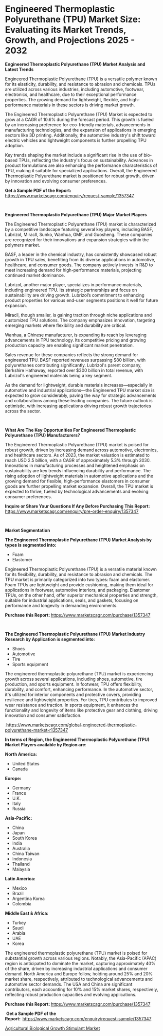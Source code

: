 <p><h1>Engineered Thermoplastic Polyurethane (TPU) Market Size: Evaluating its Market Trends, Growth, and Projections 2025 - 2032</h1></p><p><strong>Engineered Thermoplastic Polyurethane (TPU) Market Analysis and Latest Trends</strong></p>
<p><p>Engineered Thermoplastic Polyurethane (TPU) is a versatile polymer known for its elasticity, durability, and resistance to abrasion and chemicals. TPUs are utilized across various industries, including automotive, footwear, electronics, and healthcare, due to their exceptional performance properties. The growing demand for lightweight, flexible, and high-performance materials in these sectors is driving market growth.</p><p>The Engineered Thermoplastic Polyurethane (TPU) Market is expected to grow at a CAGR of 10.6% during the forecast period. This growth is fueled by an increasing preference for eco-friendly materials, advancements in manufacturing technologies, and the expansion of applications in emerging sectors like 3D printing. Additionally, the automotive industry's shift toward electric vehicles and lightweight components is further propelling TPU adoption.</p><p>Key trends shaping the market include a significant rise in the use of bio-based TPUs, reflecting the industry's focus on sustainability. Advances in product formulations are also enhancing the performance characteristics of TPU, making it suitable for specialized applications. Overall, the Engineered Thermoplastic Polyurethane market is positioned for robust growth, driven by innovation and evolving consumer preferences.</p></p>
<p><strong>Get a Sample PDF of the Report:&nbsp;</strong> <a href="https://www.marketscagr.com/enquiry/request-sample/1357347?utm_campaign=1869&utm_medium=2&utm_source=Github&utm_content=ia&utm_term=01022025&utm_id=engineered-thermoplastic-polyurethane-tpu">https://www.marketscagr.com/enquiry/request-sample/1357347</a></p>
<p>&nbsp;</p>
<p><strong>Engineered Thermoplastic Polyurethane (TPU) Major Market Players</strong></p>
<p><p>The Engineered Thermoplastic Polyurethane (TPU) market is characterized by a competitive landscape featuring several key players, including BASF, Lubrizol, Miracll, Sunko, Wanhua, GMF, and Guosheng. These companies are recognized for their innovations and expansion strategies within the polymers market.</p><p>BASF, a leader in the chemical industry, has consistently showcased robust growth in TPU sales, benefiting from its diverse applications in automotive, healthcare, and consumer goods. The company actively invests in R&D to meet increasing demand for high-performance materials, projecting continued market dominance.</p><p>Lubrizol, another major player, specializes in performance materials, including engineered TPU. Its strategic partnerships and focus on sustainability are driving growth. Lubrizol’s commitment to enhancing product properties for various end-user segments positions it well for future expansion.</p><p>Miracll, though smaller, is gaining traction through niche applications and customized TPU solutions. The company emphasizes innovation, targeting emerging markets where flexibility and durability are critical.</p><p>Wanhua, a Chinese manufacturer, is expanding its reach by leveraging advancements in TPU technology. Its competitive pricing and growing production capacity are enabling significant market penetration.</p><p>Sales revenue for these companies reflects the strong demand for engineered TPU. BASF reported revenues surpassing $80 billion, with polyurethanes contributing significantly. Lubrizol's parent company, Berkshire Hathaway, reported over $300 billion in total revenue, with Lubrizol's engineered materials being a key segment. </p><p>As the demand for lightweight, durable materials increases—especially in automotive and industrial applications—the Engineered TPU market size is expected to grow considerably, paving the way for strategic advancements and collaborations among these leading companies. The future outlook is optimistic, with increasing applications driving robust growth trajectories across the sector.</p></p>
<p>&nbsp;</p>
<p><strong>What Are The Key Opportunities For Engineered Thermoplastic Polyurethane (TPU) Manufacturers?</strong></p>
<p><p>The Engineered Thermoplastic Polyurethane (TPU) market is poised for robust growth, driven by increasing demand across automotive, electronics, and healthcare sectors. As of 2023, the market valuation is estimated to reach USD 2.5 billion, with a CAGR of approximately 5.3% through 2030. Innovations in manufacturing processes and heightened emphasis on sustainability are key trends influencing durability and performance. The rising adoption of lightweight materials in automotive applications and the growing demand for flexible, high-performance elastomers in consumer goods are further propelling market expansion. Overall, the TPU market is expected to thrive, fueled by technological advancements and evolving consumer preferences.</p></p>
<p><strong>Inquire or Share Your Questions If Any Before Purchasing This Report:</strong> <a href="https://www.marketscagr.com/enquiry/pre-order-enquiry/1357347?utm_campaign=1869&utm_medium=2&utm_source=Github&utm_content=ia&utm_term=01022025&utm_id=engineered-thermoplastic-polyurethane-tpu">https://www.marketscagr.com/enquiry/pre-order-enquiry/1357347</a></p>
<p>&nbsp;</p>
<p><strong>Market Segmentation</strong></p>
<p><strong>The Engineered Thermoplastic Polyurethane (TPU) Market Analysis by types is segmented into:</strong></p>
<p><ul><li>Foam</li><li>Elastomer</li></ul></p>
<p><p>Engineered Thermoplastic Polyurethane (TPU) is a versatile material known for its flexibility, durability, and resistance to abrasion and chemicals. The TPU market is primarily categorized into two types: foam and elastomer. Foam TPUs are lightweight and provide cushioning, making them ideal for applications in footwear, automotive interiors, and packaging. Elastomer TPUs, on the other hand, offer superior mechanical properties and strength, suitable for industrial applications, seals, and gaskets, focusing on performance and longevity in demanding environments.</p></p>
<p><strong>Purchase this Report:&nbsp;</strong><a href="https://www.marketscagr.com/purchase/1357347?utm_campaign=1869&utm_medium=2&utm_source=Github&utm_content=ia&utm_term=01022025&utm_id=engineered-thermoplastic-polyurethane-tpu">https://www.marketscagr.com/purchase/1357347</a></p>
<p>&nbsp;</p>
<p><strong>The Engineered Thermoplastic Polyurethane (TPU) Market Industry Research by Application is segmented into:</strong></p>
<p><ul><li>Shoes</li><li>Automotive</li><li>Tire</li><li>Sports equipment</li></ul></p>
<p><p>The engineered thermoplastic polyurethane (TPU) market is experiencing growth across several applications, including shoes, automotive, tire production, and sports equipment. In footwear, TPU offers flexibility, durability, and comfort, enhancing performance. In the automotive sector, it's utilized for interior components and protective covers, providing resilience and lightweight properties. For tires, TPU contributes to improved wear resistance and traction. In sports equipment, it enhances the functionality and longevity of items like protective gear and clothing, driving innovation and consumer satisfaction.</p></p>
<p><a href="https://www.marketscagr.com/global-engineered-thermoplastic-polyurethane-market-r1357347?utm_campaign=1869&utm_medium=2&utm_source=Github&utm_content=ia&utm_term=01022025&utm_id=engineered-thermoplastic-polyurethane-tpu">&nbsp;https://www.marketscagr.com/global-engineered-thermoplastic-polyurethane-market-r1357347</a></p>
<p><strong>In terms of Region, the Engineered Thermoplastic Polyurethane (TPU) Market Players available by Region are:</strong></p>
<p>
    <p> <strong> North America: </strong>
        <ul>
            <li>United States</li>
            <li>Canada</li>
        </ul>
        </p> 
    <p> <strong> Europe: </strong>
        <ul>
            <li>Germany</li>
            <li>France</li>
            <li>U.K.</li>
            <li>Italy</li>
            <li>Russia</li>
        </ul>
        </p> 
    <p> <strong> Asia-Pacific: </strong>
        <ul>
            <li>China</li>
            <li>Japan</li>
            <li>South Korea</li>
            <li>India</li>
            <li>Australia</li>
            <li>China Taiwan</li>
            <li>Indonesia</li>
            <li>Thailand</li>
            <li>Malaysia</li>
        </ul>
        </p> 
    <p> <strong> Latin America: </strong>
        <ul>
            <li>Mexico</li>
            <li>Brazil</li>
            <li>Argentina Korea</li>
            <li>Colombia</li>
        </ul>
        </p> 
    <p> <strong> Middle East & Africa: </strong>
        <ul>
            <li>Turkey</li>
            <li>Saudi</li>
            <li>Arabia</li>
            <li>UAE</li>
            <li>Korea</li>
        </ul>
    </p>
    </p>
<p><p>The engineered thermoplastic polyurethane (TPU) market is poised for substantial growth across various regions. Notably, the Asia-Pacific (APAC) region is anticipated to dominate the market, capturing approximately 40% of the share, driven by increasing industrial applications and consumer demand. North America and Europe follow, holding around 25% and 20% market share, respectively, attributed to technological advancements and automotive sector demands. The USA and China are significant contributors, each accounting for 10% and 15% market shares, respectively, reflecting robust production capacities and evolving applications.</p></p>
<p><strong>Purchase this Report: </strong><a href="https://www.marketscagr.com/purchase/1357347?utm_campaign=1869&utm_medium=2&utm_source=Github&utm_content=ia&utm_term=01022025&utm_id=engineered-thermoplastic-polyurethane-tpu">https://www.marketscagr.com/purchase/1357347</a></p>
<p>&nbsp;<strong>Get a Sample PDF of the Report:&nbsp;&nbsp;</strong><a href="https://www.marketscagr.com/enquiry/request-sample/1357347?utm_campaign=1869&utm_medium=2&utm_source=Github&utm_content=ia&utm_term=01022025&utm_id=engineered-thermoplastic-polyurethane-tpu">https://www.marketscagr.com/enquiry/request-sample/1357347</a></p>
<p><strong></strong></p>
<p><p><a href="https://github.com/provorikovar/Market-Research-Report-List-7/blob/main/agricultural-biological-growth-stimulant-market.md?utm_campaign=1869&utm_medium=2&utm_source=Github&utm_content=ia&utm_term=01022025&utm_id=engineered-thermoplastic-polyurethane-tpu">Agricultural Biological Growth Stimulant Market</a></p></p>